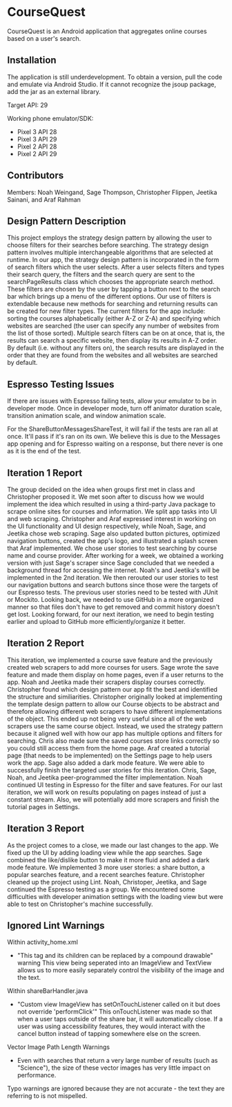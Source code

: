# CourseQuest

CourseQuest is an Android application that aggregates online courses based on a user's search.

## Installation

The application is still underdevelopment. To obtain a version, pull the code and emulate via Android Studio. If it cannot recognize the jsoup package, add the jar as an external library.

Target API: 29

Working phone emulator/SDK: 
- Pixel 3 API 28
- Pixel 3 API 29
- Pixel 2 API 28
- Pixel 2 API 29

## Contributors

Members: Noah Weingand, Sage Thompson, Christopher Flippen, Jeetika Sainani, and Araf Rahman

## Design Pattern Description
This project employs the strategy design pattern by allowing the user to choose filters for their searches before searching. The strategy design pattern involves multiple interchangeable algorithms that are selected at runtime. In our app, the strategy design pattern is incorporated in the form of search filters which the user selects. After a user selects filters and types their search query, the filters and the search query are sent to the searchPageResults class which chooses the appropriate search method. These filters are chosen by the user by tapping a button next to the search bar which brings up a menu of the different options. Our use of filters is extendable because new methods for searching and returning results can be created for new filter types. The current filters for the app include: sorting the courses alphabetically (either A-Z or Z-A) and specifying which websites are searched (the user can specify any number of websites from the list of those sorted). Multiple search filters can be on at once, that is, the results can search a specific website, then display its results in A-Z order. By default (i.e. without any filters on), the search results are displayed in the order that they are found from the websites and all websites are searched by default.

## Espresso Testing Issues

If there are issues with Espresso failing tests, allow your emulator to be in developer mode. Once in developer mode, turn off animator duration scale, transition animation scale, and window animation scale. 

For the ShareButtonMessagesShareTest, it will fail if the tests are ran all at once. It'll pass if it's ran on its own. We believe this is due to the Messages app opening and for Espresso waiting on a response, but there never is one as it is the end of the test. 

## Iteration 1 Report

The group decided on the idea when groups first met in class and Christopher proposed it. We met soon after to discuss how we would implement the idea which resulted in using a third-party Java package to scrape online sites for courses and information. We split app tasks into UI and web scraping. Christopher and Araf expressed interest in working on the UI functionality and UI design respectively, while Noah, Sage, and Jeetika chose web scraping. Sage also updated button pictures, optimized navigation buttons, created the app's logo, and illustrated a splash screen that Araf implemented. We chose user stories to test searching by course name and course provider. After working for a week, we obtained a working version with just Sage's scraper since Sage concluded that we needed a background thread for accessing the internet. Noah's and Jeetika's will be implemented in the 2nd iteration. We then rerouted our user stories to test our navigation buttons and search buttons since those were the targets of our Espresso tests. The previous user stories need to be tested with JUnit or Mockito. Looking back, we needed to use GitHub in a more organized manner so that files don't have to get removed and commit history doesn't get lost. Looking forward, for our next iteration, we need to begin testing earlier and upload to GitHub more efficiently/organize it better.

## Iteration 2 Report

This iteration, we implemented a course save feature and the previously created web scrapers to add more courses for users. Sage wrote the save feature and made them display on home pages, even if a user returns to the app. Noah and Jeetika made their scrapers display courses correctly. Christopher found which design pattern our app fit the best and identified the structure and similiarities. Christopher originally looked at implementing the template design pattern to allow our Course objects to be abstract and therefore allowing different web scrapers to have different implementations of the object. This ended up not being very useful since all of the web scrapers use the same course object. Instead, we used the strategy pattern because it aligned well with how our app has multiple options and filters for searching. Chris also made sure the saved courses store links correctly so you could still access them from the home page. Araf created a tutorial page (that needs to be implemented) on the Settings page to help users work the app. Sage also added a dark mode feature. We were able to successfully finish the targeted user stories for this iteration. Chris, Sage, Noah, and Jeetika peer-programmed the filter implementation. Noah continued UI testing in Espresso for the filter and save features. For our last iteration, we will work on results populating on pages instead of just a constant stream. Also, we will potentially add more scrapers and finish the tutorial pages in Settings.

## Iteration 3 Report

As the project comes to a close, we made our last changes to the app. We fixed up the UI by adding loading view while the app searches. Sage combined the like/dislike button to make it more fluid and added a dark mode feature. We implemented 3 more user stories: a share button, a popular searches feature, and a recent searches feature. Christopher cleaned up the project using Lint. Noah, Christoper, Jeetika, and Sage continued the Espresso testing as a group. We encountered some difficulties with developer animation settings with the loading view but were able to test on Christopher's machine successfully.

## Ignored Lint Warnings

Within activity_home.xml
- "This tag and its children can be replaced by a compound drawable" warning
  This view being seperated into an ImageView and TextView allows us to more easily separately control the visibility of the image and the text.

Within shareBarHandler.java
- "Custom view ImageView has setOnTouchListener called on it but does not override 'performClick'"
  This onTouchListener was made so that when a user taps outside of the share bar, it will automatically close. If a user was using accessibility features, they would interact with the cancel button instead of tapping somewhere else on the screen.

Vector Image Path Length Warnings
- Even with searches that return a very large number of results (such as "Science"), the size of these vector images has very little impact on performance.

Typo warnings are ignored because they are not accurate - the text they are referring to is not mispelled.
